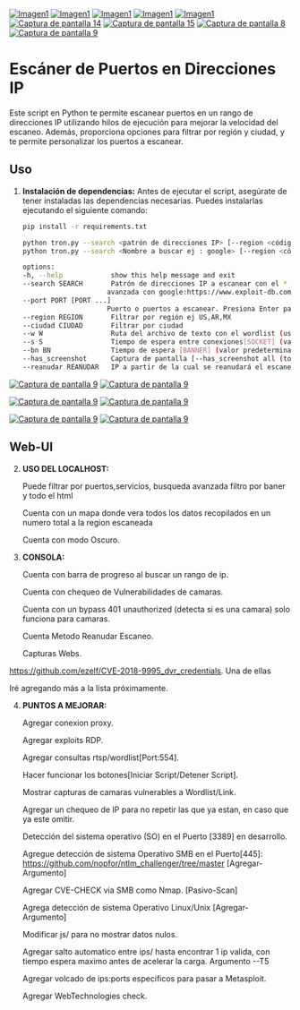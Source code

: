 
[![Imagen1](https://i.postimg.cc/bwXNN3yx/Captura-web-26-1-2024-42934-127-0-0-1.jpg)](https://postimg.cc/563Ms5Fy)
[![Imagen1](https://i.postimg.cc/jL3ZjGcL/Captura-de-pantalla-10.png)](https://postimg.cc/jL3ZjGc)
[![Imagen1](https://i.postimg.cc/KR80xZn6/Captura-de-pantalla-11.png)](https://postimg.cc/KR80xZn6)
[![Imagen1](https://i.postimg.cc/06Dfcrsw/Captura-de-pantalla-12.png)](https://postimg.cc/06Dfcrsw)
[![Imagen1](https://i.postimg.cc/dhz62rzF/Captura-de-pantalla-13.png)](https://postimg.cc/dhz62rzF)
[![Captura de pantalla 14](https://i.postimg.cc/xJQP7YfF/Captura-de-pantalla-14.png)](https://postimg.cc/xJQP7YfF)
[![Captura de pantalla 15](https://i.postimg.cc/G4BzTqgz/Captura-de-pantalla-15.png)](https://postimg.cc/G4BzTqgz)
[![Captura de pantalla 8](https://i.postimg.cc/DmFCpQmy/Captura-de-pantalla-8.png)](https://postimg.cc/DmFCpQmy)
[![Captura de pantalla 9](https://i.postimg.cc/pyZsw9nQ/Captura-de-pantalla-9.png)](https://postimg.cc/pyZsw9nQ)


# Escáner de Puertos en Direcciones IP

Este script en Python te permite escanear puertos en un rango de direcciones IP utilizando hilos de ejecución para mejorar la velocidad del escaneo. Además, proporciona opciones para filtrar por región y ciudad, y te permite personalizar los puertos a escanear.

## Uso

1. **Instalación de dependencias:**
   Antes de ejecutar el script, asegúrate de tener instaladas las dependencias necesarias. Puedes instalarlas ejecutando el siguiente comando:

   ```bash
   pip install -r requirements.txt

   python tron.py --search <patrón de direcciones IP> [--region <código de región>] [--ciudad <nombre de la ciudad>] [--port 80 443 21] [--port 80] [--w diccionario.txt]
   python tron.py --search <Nombre a buscar ej : google> [--region <código de región>] [--ciudad <nombre de la ciudad>] [--w diccionario.txt]

   options:
   -h, --help            show this help message and exit
   --search SEARCH       Patrón de direcciones IP a escanear con el * como comodín (ejemplo: 192.168.*.*) busqueda
                        avanzada con google:https://www.exploit-db.com/google-hacking-database
   --port PORT [PORT ...]
                        Puerto o puertos a escanear. Presiona Enter para usar los puertos predeterminados.
   --region REGION       Filtrar por región ej US,AR,MX
   --ciudad CIUDAD       Filtrar por ciudad
   --w W                 Ruta del archivo de texto con el wordlist (usuarios y contraseñas)
   --s S                 Tiempo de espera entre conexiones[SOCKET] (valor predeterminado: 0.5 segundos)
   --bn BN               Tiempo de espera [BANNER] (valor predeterminado: 2 segundos)
   --has_screenshot      Captura de pantalla [--has_screenshot all (todas las urls)] [--has_screenshot cam (todas las que se reconocen como camaras)]
   --reanudar REANUDAR   IP a partir de la cual se reanudará el escaneo EJ: --search 144.88.*.* --reanudar 144.88.92.63
   

[![Captura de pantalla 9](https://i.postimg.cc/V6qby6Rp/Paypal-2014-logo-removebg-preview.png)](https://postimg.cc/7GLL0qjn)
[![Captura de pantalla 9](https://i.postimg.cc/mZFVpNC6/PaypalQR.png)](https://postimg.cc/fkDxJdHx)

[![Captura de pantalla 9](https://i.postimg.cc/pX6mBNzD/Donate.png)](https://postimg.cc/Tpn2R4kw)
[![Captura de pantalla 9](https://i.postimg.cc/XYS2qPqg/frame.png)](https://postimg.cc/RNd1bXc3)

[![Captura de pantalla 9](https://i.postimg.cc/7L6Kbsjs/uala-preview-removebg-preview.png)](https://postimg.cc/BjrTVgSH)
[![Captura de pantalla 9](https://i.postimg.cc/cJf9YgX2/frame-1.png)](https://postimg.cc/cK4BGHqB)

## Web-UI

2. **USO DEL LOCALHOST:**
   
   Puede filtrar por puertos,servicios, busqueda avanzada filtro por baner y todo el html
   
   Cuenta con un mapa donde vera todos los datos recopilados en un numero total a la region escaneada
   
   Cuenta con modo Oscuro.

   
4. **CONSOLA:**
   
   Cuenta con barra de progreso al buscar un rango de ip.
   
   Cuenta con chequeo de Vulnerabilidades de camaras.
   
   Cuenta con un bypass 401 unauthorized (detecta si es una camara) solo funciona para camaras.

   Cuenta Metodo Reanudar Escaneo.

   Capturas Webs.
   
  https://github.com/ezelf/CVE-2018-9995_dvr_credentials. Una de ellas
  
  Iré agregando más a la lista próximamente.
  
4. **PUNTOS A MEJORAR:**
   
   Agregar conexion proxy.
   
   Agregar exploits RDP.
   
   Agregar consultas rtsp/wordlist[Port:554].

   Hacer funcionar los botones[Iniciar Script/Detener Script].

   Mostrar capturas de camaras vulnerables a Wordlist/Link.

   Agregar un chequeo de IP para no repetir las que ya estan, en caso que ya este omitir.

   Detección del sistema operativo (SO) en el Puerto [3389] en desarrollo.

   Agregue detección de sistema Operativo SMB en el Puerto[445]: https://github.com/nopfor/ntlm_challenger/tree/master [Agregar-Argumento]

   Agregar CVE-CHECK  via SMB como Nmap. [Pasivo-Scan]

   Agrega detección de sistema Operativo Linux/Unix [Agregar-Argumento]

   Modificar js/ para no mostrar datos nulos.

   Agregar salto automatico entre ips/ hasta encontrar 1 ip valida, con tiempo espera maximo antes de acelerar la carga. Argumento --T5

   Agregar volcado de ips:ports especificos para pasar a Metasploit.

   Agregar WebTechnologies check.

